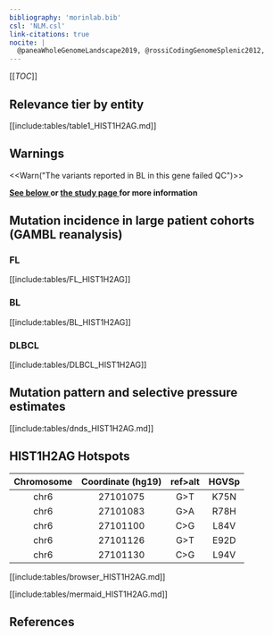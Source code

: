 ```yaml
---
bibliography: 'morinlab.bib'
csl: 'NLM.csl'
link-citations: true
nocite: |
  @paneaWholeGenomeLandscape2019, @rossiCodingGenomeSplenic2012, 
---
```

[[_TOC_]]



## Relevance tier by entity

[[include:tables/table1_HIST1H2AG.md]]

## Warnings

<<Warn("The variants reported in BL in this gene failed QC")>>

**[See below ](#representative-mutations) or [the study page ](papers/paneaWholeGenomeLandscape2019.md#tier-2) for more information**

## Mutation incidence in large patient cohorts (GAMBL reanalysis)

### FL
[[include:tables/FL_HIST1H2AG]]

### BL
[[include:tables/BL_HIST1H2AG]]

### DLBCL
[[include:tables/DLBCL_HIST1H2AG]]

## Mutation pattern and selective pressure estimates

[[include:tables/dnds_HIST1H2AG.md]]

## HIST1H2AG Hotspots

| Chromosome |Coordinate (hg19) | ref>alt | HGVSp | 
 | :---:| :---: | :--: | :---: |
| chr6 | 27101075 | G>T | K75N |
| chr6 | 27101083 | G>A | R78H |
| chr6 | 27101100 | C>G | L84V |
| chr6 | 27101126 | G>T | E92D |
| chr6 | 27101130 | C>G | L94V |

[[include:tables/browser_HIST1H2AG.md]]

[[include:tables/mermaid_HIST1H2AG.md]]

## References

